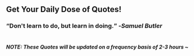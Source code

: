 ## Get Your Daily Dose of Quotes!
### <q>Don't learn to do, but learn in doing.</q> -<em>Samuel Butler</em> <br><br>
##### NOTE: These Quotes will be updated on a frequency basis of 2-3 hours ~
